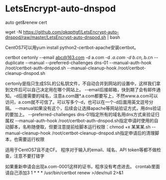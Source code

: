 # LetsEncrypt-auto-dnspod
auto get&amp;renew cert

wget -N https://github.com/qkqpttgf/LetsEncrypt-auto-dnspod/raw/master/LetsEncrypt-auto-dnspod.sh | bash

CentOS7可以用yum install python2-certbot-apache安装certbot。

certbot certonly --email abc@163.com -d a.com -d *.a.com -d b.cn,*.b.cn --duplicate --manual --preferred-challenges dns-01 --manual-auth-hook /root/certbot-auth-dnspod.sh --manual-cleanup-hook /root/certbot-cleanup-dnspod.sh

certonly是指只生成SSL的公私钥文件，不自动合并到网站的设置中，这样我们拿到文件后可以自己决定用在哪个网站上。
--email后接邮箱，快到期了会有邮件通知。-d后接需要的域名，注意a.com跟*.a.com都要写上，不然www.a.com可以访问，a.com就不可信了。可以写多个-d，也可以在一个-d后面用英文逗号分隔。
--manual如果没有这个，后续会让选择apache等网站验证方式，用dns验证的要加上。
--preferred-challenges dns-01指定所有的域名用dns方式来验证归属权
--manual-auth-hook /root/certbot-auth-dnspod.sh指定申请时使用的自动脚本，名称随便取，但要注意提前给脚本运行权限：chmod +x 某某某.sh
--manual-cleanup-hook /root/certbot-cleanup-dnspod.sh指定申请后的清理脚本，也需要运行权限

适用于CentOS7且不走CF。
程序对于输入的email、域名、API token等都不做检查，注意不要打错字

如果重新申请会出现a.com-0001这样的证书，程序没有考虑进去。
crontab里面请自己添加3 1 * * * /usr/bin/certbot renew >/dev/null 2>&1
